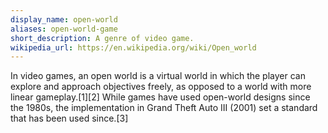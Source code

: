 ```yaml
---
display_name: open-world
aliases: open-world-game
short_description: A genre of video game.
wikipedia_url: https://en.wikipedia.org/wiki/Open_world
---
```

In video games, an open world is a virtual world in which the player can explore and approach objectives freely, as opposed to a world with more linear gameplay.[1][2] While games have used open-world designs since the 1980s, the implementation in Grand Theft Auto III (2001) set a standard that has been used since.[3]